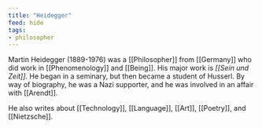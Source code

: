 ```yaml
---
title: "Heidegger"
feed: hide
tags:
- philosopher
---
```


Martin Heidegger (1889-1976) was a [[Philosopher]] from [[Germany]] who did work in [[Phenomenology]] and [[Being]]. His major work is _[[Sein und Zeit]]_. He began in a seminary, but then became a student of Husserl. By way of biography, he was a Nazi supporter, and he was involved in an affair with [[Arendt]]. 

He also writes about [[Technology]], [[Language]], [[Art]], [[Poetry]], and [[Nietzsche]].